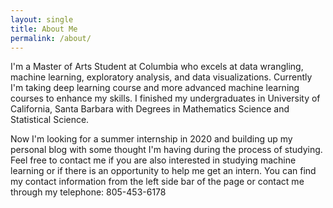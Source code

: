 ```yaml
---
layout: single
title: About Me
permalink: /about/
---
```


I'm a Master of Arts Student at Columbia who excels at data wrangling, machine learning, exploratory analysis, and data visualizations. Currently I'm taking deep learning course and more advanced machine learning courses to enhance my skills. I finished my undergraduates in University of California, Santa Barbara with Degrees in Mathematics Science and Statistical Science.

Now I'm looking for a summer internship in 2020 and building up my personal blog with some thought I'm having during the process of studying. Feel free to contact me if you are also interested in studying machine learning or if there is an opportunity to help me get an intern. You can find my contact information from the left side bar of the page or contact me through my telephone: 805-453-6178
